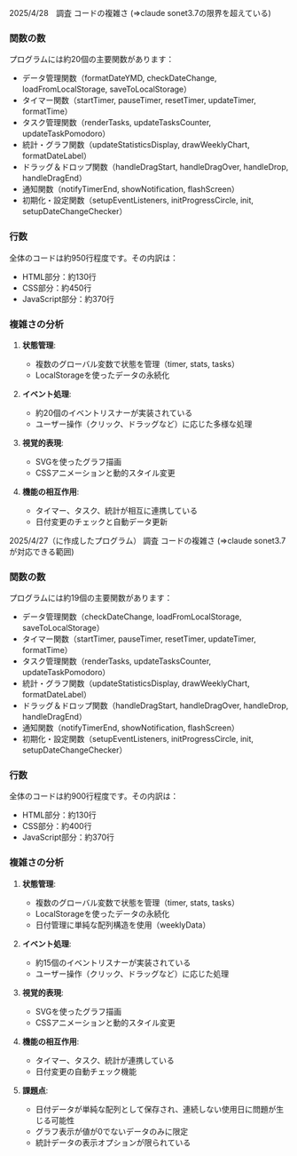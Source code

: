 
2025/4/28　調査 
コードの複雑さ (⇒claude sonet3.7の限界を超えている)

### 関数の数
プログラムには約20個の主要関数があります：
- データ管理関数（formatDateYMD, checkDateChange, loadFromLocalStorage, saveToLocalStorage）
- タイマー関数（startTimer, pauseTimer, resetTimer, updateTimer, formatTime）
- タスク管理関数（renderTasks, updateTasksCounter, updateTaskPomodoro）
- 統計・グラフ関数（updateStatisticsDisplay, drawWeeklyChart, formatDateLabel）
- ドラッグ＆ドロップ関数（handleDragStart, handleDragOver, handleDrop, handleDragEnd）
- 通知関数（notifyTimerEnd, showNotification, flashScreen）
- 初期化・設定関数（setupEventListeners, initProgressCircle, init, setupDateChangeChecker）

### 行数
全体のコードは約950行程度です。その内訳は：
- HTML部分：約130行
- CSS部分：約450行
- JavaScript部分：約370行

### 複雑さの分析
1. **状態管理**:
   - 複数のグローバル変数で状態を管理（timer, stats, tasks）
   - LocalStorageを使ったデータの永続化

2. **イベント処理**:
   - 約20個のイベントリスナーが実装されている
   - ユーザー操作（クリック、ドラッグなど）に応じた多様な処理

3. **視覚的表現**:
   - SVGを使ったグラフ描画
   - CSSアニメーションと動的スタイル変更

4. **機能の相互作用**:
   - タイマー、タスク、統計が相互に連携している
   - 日付変更のチェックと自動データ更新


2025/4/27（に作成したプログラム） 調査
コードの複雑さ (⇒claude sonet3.7が対応できる範囲)

### 関数の数
プログラムには約19個の主要関数があります：
- データ管理関数（checkDateChange, loadFromLocalStorage, saveToLocalStorage）
- タイマー関数（startTimer, pauseTimer, resetTimer, updateTimer, formatTime）
- タスク管理関数（renderTasks, updateTasksCounter, updateTaskPomodoro）
- 統計・グラフ関数（updateStatisticsDisplay, drawWeeklyChart, formatDateLabel）
- ドラッグ＆ドロップ関数（handleDragStart, handleDragOver, handleDrop, handleDragEnd）
- 通知関数（notifyTimerEnd, showNotification, flashScreen）
- 初期化・設定関数（setupEventListeners, initProgressCircle, init, setupDateChangeChecker）

### 行数
全体のコードは約900行程度です。その内訳は：
- HTML部分：約130行
- CSS部分：約400行
- JavaScript部分：約370行

### 複雑さの分析
1. **状態管理**:
   - 複数のグローバル変数で状態を管理（timer, stats, tasks）
   - LocalStorageを使ったデータの永続化
   - 日付管理に単純な配列構造を使用（weeklyData）

2. **イベント処理**:
   - 約15個のイベントリスナーが実装されている
   - ユーザー操作（クリック、ドラッグなど）に応じた処理

3. **視覚的表現**:
   - SVGを使ったグラフ描画
   - CSSアニメーションと動的スタイル変更

4. **機能の相互作用**:
   - タイマー、タスク、統計が連携している
   - 日付変更の自動チェック機能

5. **課題点**:
   - 日付データが単純な配列として保存され、連続しない使用日に問題が生じる可能性
   - グラフ表示が値が0でないデータのみに限定
   - 統計データの表示オプションが限られている


